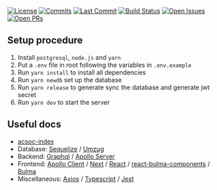 [![License](https://badgen.net/github/license/LCM288/acsoc-index?cache=600)](https://github.com/LCM288/acsoc-index/blob/master/LICENSE)
[![Commits](https://badgen.net/github/commits/LCM288/acsoc-index?cache=600)](https://github.com/LCM288/acsoc-index)
[![Last Commit](https://badgen.net/github/last-commit/LCM288/acsoc-index?cache=600)](https://github.com/LCM288/acsoc-index)
[![Build Status](https://badgen.net/travis/LCM288/acsoc-index?cache=600)](https://travis-ci.com/LCM288/acsoc-index)
[![Open Issues](https://badgen.net/github/open-issues/LCM288/acsoc-index?cache=600)](https://github.com/LCM288/acsoc-index/issues)
[![Open PRs](https://badgen.net/github/open-prs/LCM288/acsoc-index?cache=600)](https://github.com/LCM288/acsoc-index/pulls)

## Setup procedure

1. Install `postgresql`, `node.js` and `yarn`
2. Put a `.env` file in root following the variables in `.env.example`
3. Run `yarn install` to install all dependencies
4. Run `yarn newdb` set up the database
5. Run `yarn release` to generate sync the database and generate jwt secret
6. Run `yarn dev` to start the server

## Useful docs

- [acsoc-index](https://lcm288.github.io/acsoc-index/)
- Database: [Sequelize](https://sequelize.org/master/index.html) / [Umzug](https://github.com/sequelize/umzug/tree/v2.x)
- Backend: [Graphql](https://graphql.org/learn/) / [Apollo Server](https://www.apollographql.com/docs/apollo-server/)
- Frontend: [Apollo Client](https://www.apollographql.com/docs/react/) / [Next](https://nextjs.org/docs/getting-started) / [React](https://reactjs.org/docs/getting-started.html) / [react-bulma-components](https://github.com/couds/react-bulma-components) / [Bulma](https://bulma.io/)
- Miscellaneous: [Axios](https://github.com/axios/axios) / [Typescript](https://www.typescriptlang.org/docs/handbook/intro.html) / [Jest](https://jestjs.io/docs/en/getting-started)
